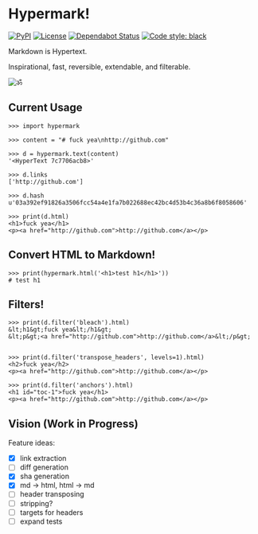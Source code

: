 # Hypermark!

[![PyPI](https://img.shields.io/pypi/v/hypermark?style=flat-square)](https://pypi.org/project/hypermark/)
[![License](https://img.shields.io/github/license/ryanccn/hypermark.svg?style=flat-square)](https://github.com/ryanccn/hypermark/blob/master/LICENSE)
[![Dependabot Status](https://img.shields.io/badge/Dependabot-enabled-success.svg?style=flat-square&logo=dependabot)](https://dependabot.com)
[![Code style: black](https://img.shields.io/badge/code_style-black-black.svg?style=flat-square)](https://github.com/python/black)

Markdown is Hypertext.

Inspirational, fast, reversible,
extendable, and filterable.

![ॐ](https://img.shields.io/badge/zen-ॐ-9cf.svg?style=for-the-badge)

## Current Usage

```pycon
>>> import hypermark

>>> content = "# fuck yea\nhttp://github.com"

>>> d = hypermark.text(content)
'<HyperText 7c7706acb8>'

>>> d.links
['http://github.com']

>>> d.hash
u'03a392ef91826a3506fcc54a4e1fa7b022688ec42bc4d53b4c36a8b6f8058606'

>>> print(d.html)
<h1>fuck yea</h1>
<p><a href="http://github.com">http://github.com</a></p>

```

## Convert HTML to Markdown!

```pycon
>>> print(hypermark.html('<h1>test h1</h1>'))
# test h1
```

## Filters!

```pycon
>>> print(d.filter('bleach').html)
&lt;h1&gt;fuck yea&lt;/h1&gt;
&lt;p&gt;<a href="http://github.com">http://github.com</a>&lt;/p&gt;


>>> print(d.filter('transpose_headers', levels=1).html)
<h2>fuck yea</h2>
<p><a href="http://github.com">http://github.com</a></p>

>>> print(d.filter('anchors').html)
<h1 id="toc-1">fuck yea</h1>
<p><a href="http://github.com">http://github.com</a></p>
```

## Vision (Work in Progress)

Feature ideas:

- [x] link extraction
- [ ] diff generation
- [x] sha generation
- [x] md -> html, html -> md
- [ ] header transposing
- [ ] stripping?
- [ ] targets for headers
- [ ] expand tests
